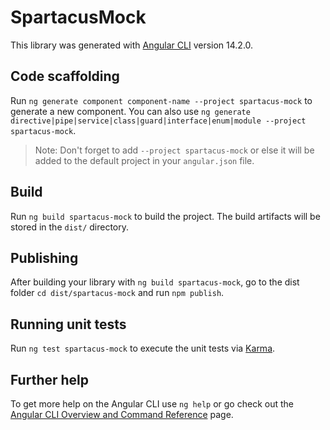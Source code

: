 # SpartacusMock

This library was generated with [Angular CLI](https://github.com/angular/angular-cli) version 14.2.0.

## Code scaffolding

Run `ng generate component component-name --project spartacus-mock` to generate a new component. You can also use `ng generate directive|pipe|service|class|guard|interface|enum|module --project spartacus-mock`.

> Note: Don't forget to add `--project spartacus-mock` or else it will be added to the default project in your `angular.json` file.

## Build

Run `ng build spartacus-mock` to build the project. The build artifacts will be stored in the `dist/` directory.

## Publishing

After building your library with `ng build spartacus-mock`, go to the dist folder `cd dist/spartacus-mock` and run `npm publish`.

## Running unit tests

Run `ng test spartacus-mock` to execute the unit tests via [Karma](https://karma-runner.github.io).

## Further help

To get more help on the Angular CLI use `ng help` or go check out the [Angular CLI Overview and Command Reference](https://angular.io/cli) page.
